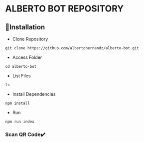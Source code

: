 # ALBERTO BOT REPOSITORY
## 📝Installation
* Clone Repository
```
git clone https://github.com/albertohernandz/alberto-bot.git
```
* Access Folder
```
cd alberto-bot
```
* List Files
```
ls
```
* Install Dependencies
```
npm install
```
* Run
```
npm run index
```
### Scan QR Code✔️
